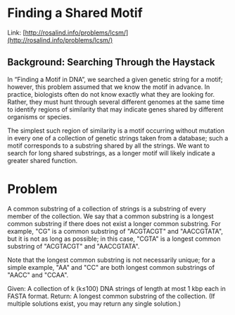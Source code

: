 
# Finding a Shared Motif

Link: [http://rosalind.info/problems/lcsm/](http://rosalind.info/problems/lcsm/)

## Background: Searching Through the Haystack

In “Finding a Motif in DNA”, we searched a given genetic string for a motif; however, this problem assumed that we know the motif in advance. In practice, biologists often do not know exactly what they are looking for. Rather, they must hunt through several different genomes at the same time to identify regions of similarity that may indicate genes shared by different organisms or species.

The simplest such region of similarity is a motif occurring without mutation in every one of a collection of genetic strings taken from a database; such a motif corresponds to a substring shared by all the strings. We want to search for long shared substrings, as a longer motif will likely indicate a greater shared function.

# Problem

A common substring of a collection of strings is a substring of every member of the collection. We say that a common substring is a longest common substring if there does not exist a longer common substring. For example, "CG" is a common substring of "ACGTACGT" and "AACCGTATA", but it is not as long as possible; in this case, "CGTA" is a longest common substring of "ACGTACGT" and "AACCGTATA".

Note that the longest common substring is not necessarily unique; for a simple example, "AA" and "CC" are both longest common substrings of "AACC" and "CCAA".

Given: A collection of k (k≤100) DNA strings of length at most 1 kbp each in FASTA format.
Return: A longest common substring of the collection. (If multiple solutions exist, you may return any single solution.)